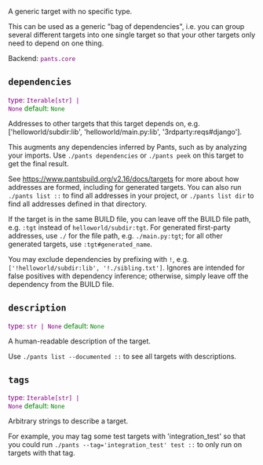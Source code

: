 A generic target with no specific type.

This can be used as a generic "bag of dependencies", i.e. you can group several different targets into one single target so that your other targets only need to depend on one thing.

Backend: <span style="color: purple"><code>pants.core</code></span>

## <code>dependencies</code>

<span style="color: purple">type: <code>Iterable[str] | None</code></span>
<span style="color: green">default: <code>None</code></span>

Addresses to other targets that this target depends on, e.g. ['helloworld/subdir:lib', 'helloworld/main.py:lib', '3rdparty:reqs#django'].

This augments any dependencies inferred by Pants, such as by analyzing your imports. Use `./pants dependencies` or `./pants peek` on this target to get the final result.

See https://www.pantsbuild.org/v2.16/docs/targets for more about how addresses are formed, including for generated targets. You can also run `./pants list ::` to find all addresses in your project, or `./pants list dir` to find all addresses defined in that directory.

If the target is in the same BUILD file, you can leave off the BUILD file path, e.g. `:tgt` instead of `helloworld/subdir:tgt`. For generated first-party addresses, use `./` for the file path, e.g. `./main.py:tgt`; for all other generated targets, use `:tgt#generated_name`.

You may exclude dependencies by prefixing with `!`, e.g. `['!helloworld/subdir:lib', '!./sibling.txt']`. Ignores are intended for false positives with dependency inference; otherwise, simply leave off the dependency from the BUILD file.

## <code>description</code>

<span style="color: purple">type: <code>str | None</code></span>
<span style="color: green">default: <code>None</code></span>

A human-readable description of the target.

Use `./pants list --documented ::` to see all targets with descriptions.

## <code>tags</code>

<span style="color: purple">type: <code>Iterable[str] | None</code></span>
<span style="color: green">default: <code>None</code></span>

Arbitrary strings to describe a target.

For example, you may tag some test targets with 'integration_test' so that you could run `./pants --tag='integration_test' test ::` to only run on targets with that tag.


